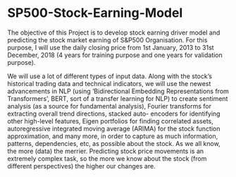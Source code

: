 # SP500-Stock-Earning-Model

  The objective of this Project is to develop stock earning driver model and predicting the stock market earning of S&P500 Organisation. For this purpose, I will use the daily closing price from 1st January, 2013 to 31st December, 2018 (4 years for training purpose and one years for validation purpose). 

  We will use a lot of different types of input data. Along with the stock’s historical trading data and technical indicators, we will use the newest advancements in NLP (using ‘Bidirectional Embedding Representations from Transformers’, BERT, sort of a transfer learning for NLP) to create sentiment analysis (as a source for fundamental analysis), Fourier transforms for extracting overall trend directions, stacked auto- encoders for identifying other high-level features, Eigen portfolios for finding correlated assets, autoregressive integrated moving average (ARIMA) for the stock function approximation, and many more, in order to capture as much information, patterns, dependencies, etc, as possible about the stock. As we all know, the more (data) the merrier. Predicting stock price movements is an extremely complex task, so the more we know about the stock (from different perspectives) the higher our changes are.
